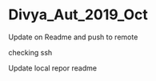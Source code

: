 
# Divya_Aut_2019_Oct


Update on Readme and push to remote 

checking ssh

Update local repor readme